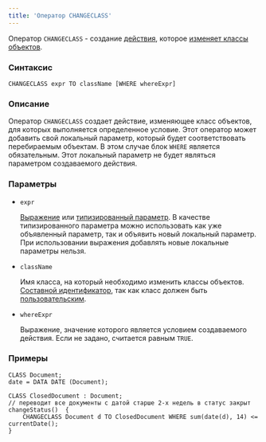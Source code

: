 ```yaml
---
title: 'Оператор CHANGECLASS'
---
```


Оператор `CHANGECLASS` - создание [действия](Actions.md), которое [изменяет классы объектов](Class_change_CHANGECLASS_DELETE.md).

### Синтаксис

```
CHANGECLASS expr TO className [WHERE whereExpr]
```

### Описание

Оператор `CHANGECLASS` создает действие, изменяющее класс объектов, для которых выполняется определенное условие. Этот оператор может добавить свой локальный параметр, который будет соответствовать перебираемым объектам. В этом случае блок `WHERE` является обязательным. Этот локальный параметр не будет являться параметром создаваемого действия.

### Параметры

- `expr`

    [Выражение](Expression.md) или [типизированный параметр](IDs.md#paramid). В качестве типизированного параметра можно использовать как уже объявленный параметр, так и объявить новый локальный параметр. При использовании выражения добавлять новые локальные параметры нельзя.

- `className`

    Имя класса, на который необходимо изменить классы объектов. [Составной идентификатор](IDs.md#cid), так как класс должен быть [пользовательским](User_classes.md).

- `whereExpr`

    Выражение, значение которого является условием создаваемого действия. Если не задано, считается равным `TRUE`.

### Примеры

```lsf
CLASS Document;
date = DATA DATE (Document);

CLASS ClosedDocument : Document;
// переводит все документы с датой старше 2-х недель в статус закрыт
changeStatus()  {
    CHANGECLASS Document d TO ClosedDocument WHERE sum(date(d), 14) <= currentDate();
}
```
